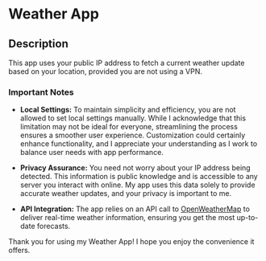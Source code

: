 # Weather App

## Description

This app uses your public IP address to fetch a current weather update based on your location, provided you are not using a VPN. 

### Important Notes

- **Local Settings:** To maintain simplicity and efficiency, you are not allowed to set local settings manually. While I acknowledge that this limitation may not be ideal for everyone, streamlining the process ensures a smoother user experience. Customization could certainly enhance functionality, and I appreciate your understanding as I work to balance user needs with app performance.

- **Privacy Assurance:** You need not worry about your IP address being detected. This information is public knowledge and is accessible to any server you interact with online. My app uses this data solely to provide accurate weather updates, and your privacy is important to me.

- **API Integration:** The app relies on an API call to [OpenWeatherMap](https://openweathermap.org/) to deliver real-time weather information, ensuring you get the most up-to-date forecasts.

Thank you for using my Weather App! I hope you enjoy the convenience it offers.
